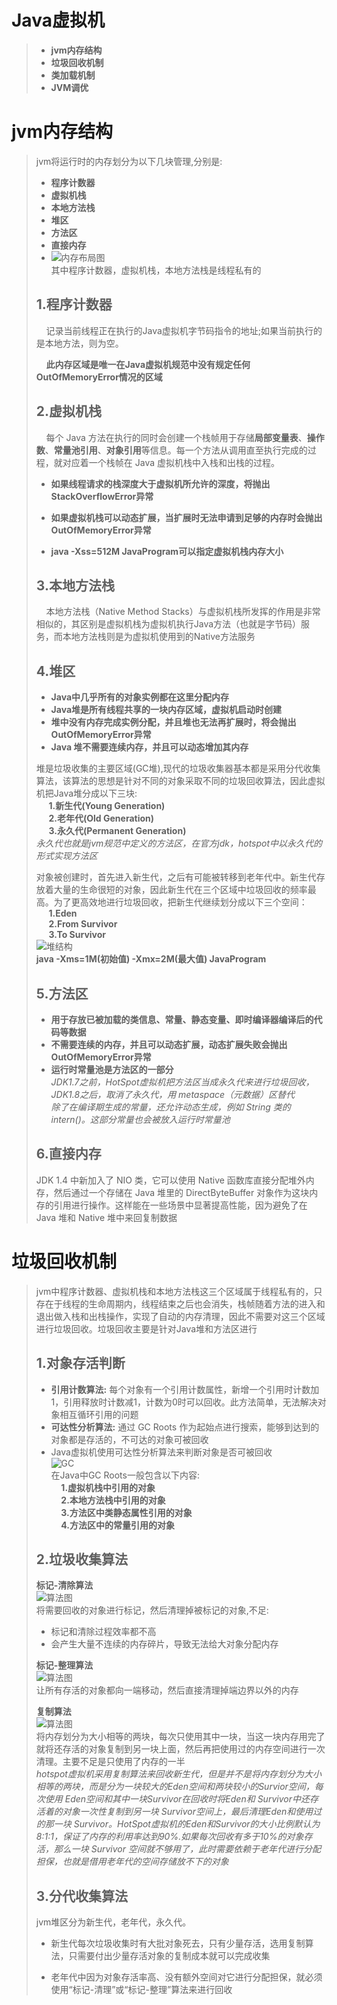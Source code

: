 # Java虚拟机  
> + **jvm内存结构**    
> + **垃圾回收机制**  
> + **类加载机制**  
> + **JVM调优**  
# jvm内存结构  
> jvm将运行时的内存划分为以下几块管理,分别是:  
> + **程序计数器**  
> + **虚拟机栈**  
> + **本地方法栈**  
> + **堆区**  
> + **方法区**  
> + **直接内存**  
> + ![内存布局图](./data/jmm.png)  
> 其中程序计数器，虚拟机栈，本地方法栈是线程私有的  
> ## **1.程序计数器**  
> &nbsp;&nbsp;&nbsp;&nbsp;记录当前线程正在执行的Java虚拟机字节码指令的地址;如果当前执行的是本地方法，则为空。  
>  
> &nbsp;&nbsp;&nbsp;&nbsp;**此内存区域是唯一在Java虚拟机规范中没有规定任何OutOfMemoryError情况的区域**  
> ## **2.虚拟机栈**  
> &nbsp;&nbsp;&nbsp;&nbsp;每个 Java 方法在执行的同时会创建一个栈帧用于存储**局部变量表**、**操作数**、**常量池引用**、**对象引用**等信息。每一个方法从调用直至执行完成的过程，就对应着一个栈帧在 Java 虚拟机栈中入栈和出栈的过程。  
>  
> + **如果线程请求的栈深度大于虚拟机所允许的深度，将抛出StackOverflowError异常**  
>  
> + **如果虚拟机栈可以动态扩展，当扩展时无法申请到足够的内存时会抛出OutOfMemoryError异常**  
> + **java -Xss=512M JavaProgram可以指定虚拟机栈内存大小**  
> ## **3.本地方法栈**  
> &nbsp;&nbsp;&nbsp;&nbsp;本地方法栈（Native Method Stacks）与虚拟机栈所发挥的作用是非常相似的，其区别是虚拟机栈为虚拟机执行Java方法（也就是字节码）服务，而本地方法栈则是为虚拟机使用到的Native方法服务  
> ## **4.堆区**  
> + **Java中几乎所有的对象实例都在这里分配内存**  
> + **Java堆是所有线程共享的一块内存区域，虚拟机启动时创建**  
> + **堆中没有内存完成实例分配，并且堆也无法再扩展时，将会抛出OutOfMemoryError异常**  
> + **Java 堆不需要连续内存，并且可以动态增加其内存**  
>  
> 堆是垃圾收集的主要区域(GC堆),现代的垃圾收集器基本都是采用分代收集算法，该算法的思想是针对不同的对象采取不同的垃圾回收算法，因此虚拟机把Java堆分成以下三块:  
> &nbsp;&nbsp;&nbsp;&nbsp; **1.新生代(Young Generation)**  
> &nbsp;&nbsp;&nbsp;&nbsp; **2.老年代(Old Generation)**  
> &nbsp;&nbsp;&nbsp;&nbsp; **3.永久代(Permanent Generation)**  
> *永久代也就是jvm规范中定义的方法区，在官方jdk，hotspot中以永久代的形式实现方法区*  
>  
> 对象被创建时，首先进入新生代，之后有可能被转移到老年代中。新生代存放着大量的生命很短的对象，因此新生代在三个区域中垃圾回收的频率最高。为了更高效地进行垃圾回收，把新生代继续划分成以下三个空间：  
> &nbsp;&nbsp;&nbsp;&nbsp; **1.Eden**  
> &nbsp;&nbsp;&nbsp;&nbsp; **2.From Survivor**  
> &nbsp;&nbsp;&nbsp;&nbsp; **3.To Survivor**  
> ![堆结构](./data/heap.gif)  
> **java -Xms=1M(初始值) -Xmx=2M(最大值) JavaProgram**  
> ## **5.方法区**  
> + **用于存放已被加载的类信息、常量、静态变量、即时编译器编译后的代码等数据**  
> + **不需要连续的内存，并且可以动态扩展，动态扩展失败会抛出OutOfMemoryError异常**  
> + **运行时常量池是方法区的一部分**  
> *JDK1.7之前，HotSpot虚拟机把方法区当成永久代来进行垃圾回收，JDK1.8之后，取消了永久代，用 metaspace（元数据）区替代*  
> *除了在编译期生成的常量，还允许动态生成，例如 String 类的 intern()。这部分常量也会被放入运行时常量池*  
> ## **6.直接内存**  
> JDK 1.4 中新加入了 NIO 类，它可以使用 Native 函数库直接分配堆外内存，然后通过一个存储在 Java 堆里的 DirectByteBuffer 对象作为这块内存的引用进行操作。这样能在一些场景中显著提高性能，因为避免了在 Java 堆和 Native 堆中来回复制数据  
# 垃圾回收机制  
> jvm中程序计数器、虚拟机栈和本地方法栈这三个区域属于线程私有的，只存在于线程的生命周期内，线程结束之后也会消失，栈帧随着方法的进入和退出做入栈和出栈操作，实现了自动的内存清理，因此不需要对这三个区域进行垃圾回收。垃圾回收主要是针对Java堆和方法区进行  
> ## **1.对象存活判断**  
> + **引用计数算法:** 每个对象有一个引用计数属性，新增一个引用时计数加1，引用释放时计数减1，计数为0时可以回收。此方法简单，无法解决对象相互循环引用的问题  
> + **可达性分析算法:** 通过 GC Roots 作为起始点进行搜索，能够到达到的对象都是存活的，不可达的对象可被回收  
> + Java虚拟机使用可达性分析算法来判断对象是否可被回收  
> ![GC](./data/gcroot.png)  
> 在Java中GC Roots一般包含以下内容:  
> &nbsp;&nbsp;&nbsp;&nbsp;**1.虚拟机栈中引用的对象**  
> &nbsp;&nbsp;&nbsp;&nbsp;**2.本地方法栈中引用的对象**  
> &nbsp;&nbsp;&nbsp;&nbsp;**3.方法区中类静态属性引用的对象**  
> &nbsp;&nbsp;&nbsp;&nbsp;**4.方法区中的常量引用的对象**  
> ## **2.垃圾收集算法**  
> **标记-清除算法**  
> ![算法图](./data/ms.jpg)  
> 将需要回收的对象进行标记，然后清理掉被标记的对象,不足:  
> + 标记和清除过程效率都不高  
> + 会产生大量不连续的内存碎片，导致无法给大对象分配内存  
>  
> **标记-整理算法**  
> ![算法图](./data/mb.jpg)  
> 让所有存活的对象都向一端移动，然后直接清理掉端边界以外的内存  
>  
> **复制算法**  
> ![算法图](./data/cp.jpg)  
> 将内存划分为大小相等的两块，每次只使用其中一块，当这一块内存用完了就将还存活的对象复制到另一块上面，然后再把使用过的内存空间进行一次清理。主要不足是只使用了内存的一半  
> *hotspot虚拟机采用复制算法来回收新生代，但是并不是将内存划分为大小相等的两块，而是分为一块较大的Eden空间和两块较小的Survior空间，每次使用 Eden空间和其中一块Survivor在回收时将Eden和 Survivor中还存活着的对象一次性复制到另一块 Survivor空间上，最后清理Eden和使用过的那一块 Survivor。HotSpot虚拟机的Eden和Survivor的大小比例默认为 8:1:1，保证了内存的利用率达到90%.如果每次回收有多于10%的对象存活，那么一块 Survivor 空间就不够用了，此时需要依赖于老年代进行分配担保，也就是借用老年代的空间存储放不下的对象*  
> ## **3.分代收集算法**  
> jvm堆区分为新生代，老年代，永久代。  
> + 新生代每次垃圾收集时有大批对象死去，只有少量存活，选用复制算法，只需要付出少量存活对象的复制成本就可以完成收集  
>  
> + 老年代中因为对象存活率高、没有额外空间对它进行分配担保，就必须使用“标记-清理”或“标记-整理”算法来进行回收  
> 